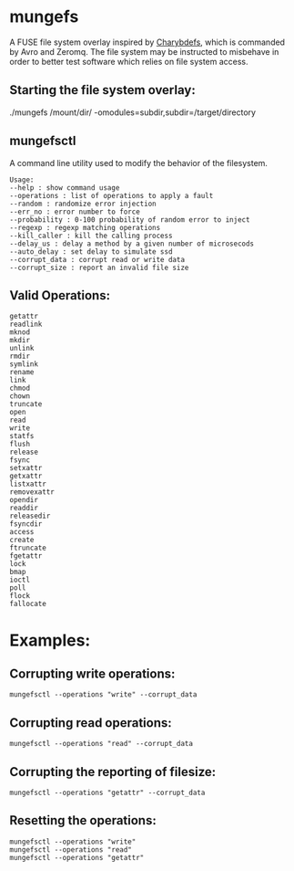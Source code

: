 # mungefs
A FUSE file system overlay inspired by [Charybdefs](https://github.com/scylladb/charybdefs), which is commanded by Avro and Zeromq. The file system may be instructed to misbehave in order to better test software which relies on file system access.

## Starting the file system overlay:
./mungefs /mount/dir/ -omodules=subdir,subdir=/target/directory

## mungefsctl

A command line utility used to modify the behavior of the filesystem.
```
Usage:
--help : show command usage
--operations : list of operations to apply a fault
--random : randomize error injection
--err_no : error number to force
--probability : 0-100 probability of random error to inject
--regexp : regexp matching operations
--kill_caller : kill the calling process
--delay_us : delay a method by a given number of microsecods
--auto_delay : set delay to simulate ssd
--corrupt_data : corrupt read or write data
--corrupt_size : report an invalid file size
```
## Valid Operations:
    getattr
    readlink
    mknod
    mkdir
    unlink
    rmdir
    symlink
    rename
    link
    chmod
    chown
    truncate
    open
    read
    write
    statfs
    flush
    release
    fsync
    setxattr
    getxattr
    listxattr
    removexattr
    opendir
    readdir
    releasedir
    fsyncdir
    access
    create
    ftruncate
    fgetattr
    lock
    bmap
    ioctl
    poll
    flock
    fallocate

# Examples:

## Corrupting  write operations:
```mungefsctl --operations "write" --corrupt_data```

## Corrupting read operations:
```mungefsctl --operations "read" --corrupt_data```

## Corrupting the reporting of filesize:
```mungefsctl --operations "getattr" --corrupt_data```

## Resetting the operations:
```
mungefsctl --operations "write"
mungefsctl --operations "read"
mungefsctl --operations "getattr"
```
